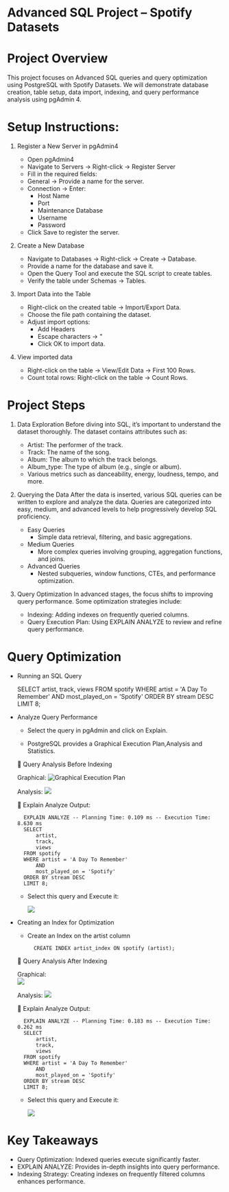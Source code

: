 # Advanced SQL Project – Spotify Datasets

# Project Overview

This project focuses on Advanced SQL queries and query optimization using PostgreSQL with Spotify Datasets. We will demonstrate 	database creation, table setup, data import, indexing, and query performance analysis using pgAdmin 4.

# Setup Instructions:

1. Register a New Server in pgAdmin4

    - Open pgAdmin4
    - Navigate to Servers → Right-click → Register Server
    - Fill in the required fields:
    - General → Provide a name for the server.
    - Connection → Enter:
         - Host Name
         - Port
         - Maintenance Database
         - Username
         - Password
    - Click Save to register the server.

2. Create a New Database

    - Navigate to Databases → Right-click → Create → Database.
    - Provide a name for the database and save it.
    - Open the Query Tool and execute the SQL script to create tables.
    - Verify the table under Schemas → Tables.

3. Import Data into the Table

    - Right-click on the created table → Import/Export Data.
    - Choose the file path containing the dataset.
    - Adjust import options:
        - Add Headers
        - Escape characters → "
        - Click OK to import data.

4. View imported data
   
    - Right-click on the table → View/Edit Data → First 100 Rows.
    - Count total rows: Right-click on the table → Count Rows.

# Project Steps

1. Data Exploration
	Before diving into SQL, it’s important to understand the dataset thoroughly. The dataset contains attributes such as:
	
	- Artist: The performer of the track.
	- Track: The name of the song.
	- Album: The album to which the track belongs.
	- Album_type: The type of album (e.g., single or album).
	- Various metrics such as danceability, energy, loudness, tempo, and more.
2. Querying the Data
	After the data is inserted, various SQL queries can be written to explore and analyze the data. Queries are categorized into easy, 	medium, and advanced levels to help progressively develop SQL proficiency.
	
	- Easy Queries
		- Simple data retrieval, filtering, and basic aggregations.
	- Medium Queries
		- More complex queries involving grouping, aggregation functions, and joins.
	- Advanced Queries
		- Nested subqueries, window functions, CTEs, and performance optimization.
3. Query Optimization
	In advanced stages, the focus shifts to improving query performance. Some optimization strategies include:
	
	- Indexing: Adding indexes on frequently queried columns.
	- Query Execution Plan: Using EXPLAIN ANALYZE to review and refine query performance.

# Query Optimization

* Running an SQL Query

	SELECT
	 	artist,
		track,
		views
	FROM spotify
	WHERE artist = 'A Day To Remember'
		AND
		most_played_on = 'Spotify'
	ORDER BY stream DESC
	LIMIT 8;

* Analyze Query Performance

	- Select the query in pgAdmin and click on Explain.
	
	- PostgreSQL provides a Graphical Execution Plan,Analysis and Statistics.

	📌 Query Analysis Before Indexing
	
	Graphical: 
	    	![Graphical Execution Plan](Screenshots/Graphical_AFTER_INDEX.png)
	    
	Analysis:
	    	![](Screenshots/Analyse_BEFORE_INDEX.png)
	
	📌 Explain Analyze Output:

	    EXPLAIN ANALYZE -- Planning Time: 0.109 ms -- Execution Time: 8.630 ms
	    SELECT
	        artist,
	        track,
	        views
	    FROM spotify
	    WHERE artist = 'A Day To Remember'
	        AND
	        most_played_on = 'Spotify'
	    ORDER BY stream DESC
	    LIMIT 8;
	
	- Select this query and Execute it:

		![](Screenshots/ExplainAnalyse_BEFORE_INDEX.png)


* Creating an Index for Optimization

    - Create an Index on the artist column

      		CREATE INDEX artist_index ON spotify (artist);

	📌 Query Analysis After Indexing
	
	Graphical:   
		![](Screenshots/Graphical_AFTER_INDEX.png)
	
	Analysis:
	        ![](Screenshots/Analyse_AFTER_INDEX.png)


	📌 Explain Analyze Output:
	
	    EXPLAIN ANALYZE -- Planning Time: 0.183 ms -- Execution Time: 0.262 ms
	    SELECT
	        artist,
	        track,
	        views
	    FROM spotify
	    WHERE artist = 'A Day To Remember'
	        AND
	        most_played_on = 'Spotify'
	    ORDER BY stream DESC
	    LIMIT 8;
	
	- Select this query and Execute it:
	
	  	![](Screenshots/ExplainAnalyse_AFTER_INDEX.png)


# Key Takeaways

- Query Optimization: Indexed queries execute significantly faster.
- EXPLAIN ANALYZE: Provides in-depth insights into query performance.
- Indexing Strategy: Creating indexes on frequently filtered columns enhances performance.

